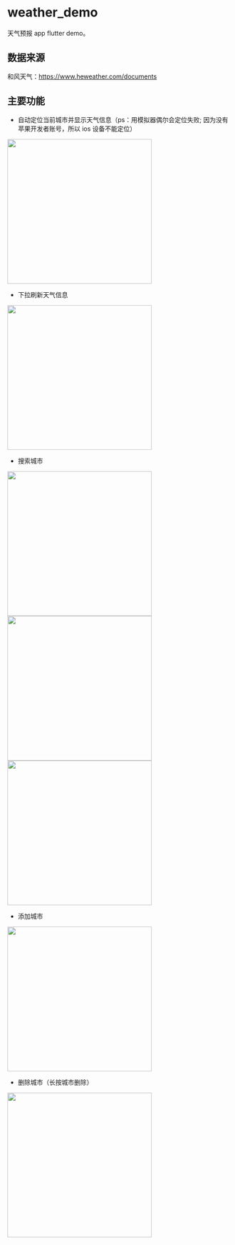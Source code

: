 # weather_demo

天气预报 app flutter demo。

## 数据来源
和风天气：<a href="https://www.heweather.com/documents" target="_blank">https://www.heweather.com/documents</a>

## 主要功能

* 自动定位当前城市并显示天气信息（ps：用模拟器偶尔会定位失败; 因为没有苹果开发者账号，所以 ios 设备不能定位）
<img width="324" src="https://ws1.sinaimg.cn/large/454d7f57gy1fz0ectsunlj21402sk17q.jpg"/>

* 下拉刷新天气信息
<img width="324" src="https://ws1.sinaimg.cn/large/454d7f57gy1fy9tlq142yj21402807wh.jpg" />

* 搜索城市
<img width="324" src="https://ws1.sinaimg.cn/large/454d7f57gy1fys9qr1xk8j2140280tb5.jpg"/>
<img width="324" src="https://ws1.sinaimg.cn/large/454d7f57gy1fy91hj8jb1j2140280ade.jpg"/>
<img width="324" src="https://ws1.sinaimg.cn/large/454d7f57gy1fy91hiqgf7j2140280ae0.jpg"/>

* 添加城市
<img width="324" src="https://ws1.sinaimg.cn/large/454d7f57gy1fy91hjt582j21402801kx.jpg"/>

* 删除城市（长按城市删除）
<img width="324" src="https://ws1.sinaimg.cn/large/454d7f57gy1fy91larj7kj21402807ro.jpg"/>

